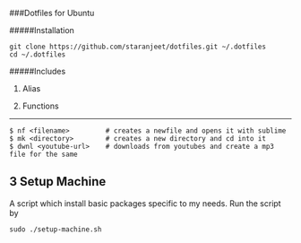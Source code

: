 ###Dotfiles for Ubuntu

#####Installation

```
git clone https://github.com/staranjeet/dotfiles.git ~/.dotfiles
cd ~/.dotfiles
```

#####Includes

1. Alias

2. Functions
------------

```
$ nf <filename>		    # creates a newfile and opens it with sublime
$ mk <directory> 	    # creates a new directory and cd into it
$ dwnl <youtube-url>    # downloads from youtubes and create a mp3 file for the same
```

3 Setup Machine
----------------

A script which install basic packages specific to my needs. Run the script by

```
sudo ./setup-machine.sh
```
